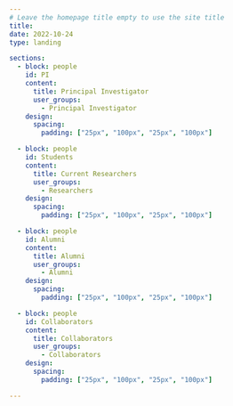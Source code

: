 ```yaml
---
# Leave the homepage title empty to use the site title
title:
date: 2022-10-24
type: landing

sections:
  - block: people
    id: PI
    content:
      title: Principal Investigator
      user_groups:
        - Principal Investigator
    design:
      spacing:
        padding: ["25px", "100px", "25px", "100px"]

  - block: people
    id: Students
    content:
      title: Current Researchers
      user_groups:
        - Researchers
    design:
      spacing:
        padding: ["25px", "100px", "25px", "100px"]

  - block: people
    id: Alumni
    content:
      title: Alumni
      user_groups:
        - Alumni
    design:
      spacing:
        padding: ["25px", "100px", "25px", "100px"]

  - block: people
    id: Collaborators
    content:
      title: Collaborators
      user_groups:
        - Collaborators
    design:
      spacing:
        padding: ["25px", "100px", "25px", "100px"]

---
```

